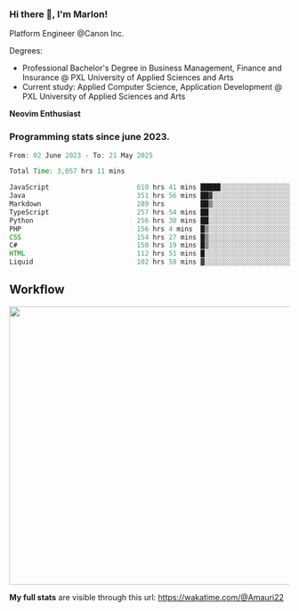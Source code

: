 
### Hi there 👋, I'm Marlon!

Platform Engineer @Canon Inc.

Degrees: 
- Professional Bachelor's Degree in Business Management, Finance and Insurance @ PXL University of Applied Sciences and Arts
- Current study: Applied Computer Science, Application Development @ PXL University of Applied Sciences and Arts

**Neovim Enthusiast**

### Programming stats since june 2023.
<!--START_SECTION:waka-->

```java
From: 02 June 2023 - To: 21 May 2025

Total Time: 3,057 hrs 11 mins

JavaScript                      610 hrs 41 mins █████░░░░░░░░░░░░░░░░░░░░   19.53 %
Java                            351 hrs 56 mins ██▓░░░░░░░░░░░░░░░░░░░░░░   11.25 %
Markdown                        289 hrs         ██▒░░░░░░░░░░░░░░░░░░░░░░   09.24 %
TypeScript                      257 hrs 54 mins ██░░░░░░░░░░░░░░░░░░░░░░░   08.25 %
Python                          256 hrs 30 mins ██░░░░░░░░░░░░░░░░░░░░░░░   08.20 %
PHP                             156 hrs 4 mins  █▒░░░░░░░░░░░░░░░░░░░░░░░   04.99 %
CSS                             154 hrs 27 mins █▒░░░░░░░░░░░░░░░░░░░░░░░   04.94 %
C#                              150 hrs 19 mins █▒░░░░░░░░░░░░░░░░░░░░░░░   04.81 %
HTML                            112 hrs 51 mins █░░░░░░░░░░░░░░░░░░░░░░░░   03.61 %
Liquid                          102 hrs 58 mins ▓░░░░░░░░░░░░░░░░░░░░░░░░   03.29 %
```

<!--END_SECTION:waka-->

## Workflow
<a href="https://wakatime.com"><img width="750" height="500" src="https://wakatime.com/share/@Amauri22/c9755ad7-b574-44e4-a9ee-ddb3582724ea.png" /></a>

**My full stats** are visible through this url: https://wakatime.com/@Amauri22
